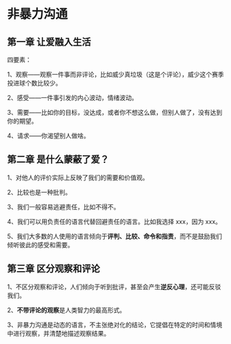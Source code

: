 # 非暴力沟通

## 第一章 让爱融入生活

四要素：

1、观察——观察一件事而非评论，比如威少真垃圾（这是个评论），威少这个赛季投进球个数比较少。

2、感受——一件事引发的内心波动，情绪波动。

3、需要——比如你的目标，没达成，或者你不想这么做，但别人做了，没有达到你的期望。

4、请求——你渴望别人做啥。

## 第二章 是什么蒙蔽了爱？

1、对他人的评价实际上反映了我们的需要和价值观。

2、比较也是一种批判。

3、我们一般容易逃避责任，比如不得不。

4、我们可以用负责任的语言代替回避责任的语言。比如我选择 xxx，因为 xxx。

5、我们大多数的人使用的语言倾向于**评判、比较、命令和指责**，而不是鼓励我们倾听彼此的感受和需要。

## 第三章 区分观察和评论

1、不区分观察和评论，人们倾向于听到批评，甚至会产生**逆反心理**，还可能反驳我们。

2、**不带评论的观察**是人类智力的最高形式。

3、非暴力沟通是动态的语言，不主张绝对化的结论，它提倡在特定的时间和情境中进行观察，并清楚地描述观察结果。

